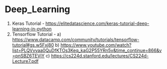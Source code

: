 # Deep_Learning 


1) Keras Tutorial      -   https://elitedatascience.com/keras-tutorial-deep-learning-in-python
2) Tensorflow Tutorial - a) https://www.datacamp.com/community/tutorials/tensorflow-tutorial#gs.w5Fxj80
                         b) https://www.youtube.com/watch?list=PLQVvvaa0QuDfKTOs3Keq_kaG2P55YRn5v&time_continue=866&v=pnSBZ6TEVjY
                         c) https://cs224d.stanford.edu/lectures/CS224d-Lecture7.pdf
